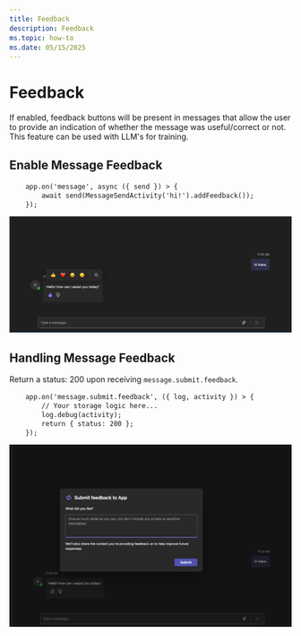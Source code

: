 ```yaml
---
title: Feedback
description: Feedback
ms.topic: how-to
ms.date: 05/15/2025
---
```


# Feedback


If enabled, feedback buttons will be present in messages that allow the user to provide an indication of whether the message was useful/correct or not. This feature can be used with LLM's for training.

## Enable Message Feedback

```
    app.on('message', async ({ send }) > {
        await send(MessageSendActivity('hi!').addFeedback());
    });
```

![Feedback Message](../assets/images/feedback_message.png?rawtrue)

## Handling Message Feedback

Return a status: 200 upon receiving `message.submit.feedback`.

```
    app.on('message.submit.feedback', ({ log, activity }) > {
        // Your storage logic here...
        log.debug(activity);
        return { status: 200 };
    });
```

![Feedback Dialog](../assets/images/feedback_dialog.png?rawtrue)